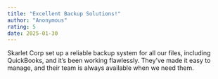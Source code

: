 ```yaml
---
title: "Excellent Backup Solutions!"  
author: "Anonymous"  
rating: 5  
date: 2025-01-30  
---  
```

Skarlet Corp set up a reliable backup system for all our files, including QuickBooks, and it’s been working flawlessly. They’ve made it easy to manage, and their team is always available when we need them.